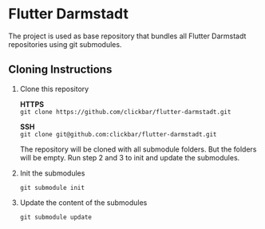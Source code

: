 # Flutter Darmstadt   
The project is used as base repository that bundles all Flutter Darmstadt repositories using git submodules.  
  
## Cloning Instructions  

1. Clone this repository  

	 **HTTPS**\
	`git clone https://github.com/clickbar/flutter-darmstadt.git`
	
	**SSH**\
	`git clone git@github.com:clickbar/flutter-darmstadt.git`
	
	The repository will be cloned with all submodule folders. But the folders will be empty. Run step 2 and 3 to init and update the submodules.

2. Init the submodules 

	`git submodule init`

3. Update the content of the submodules
	
	`git submodule update`
